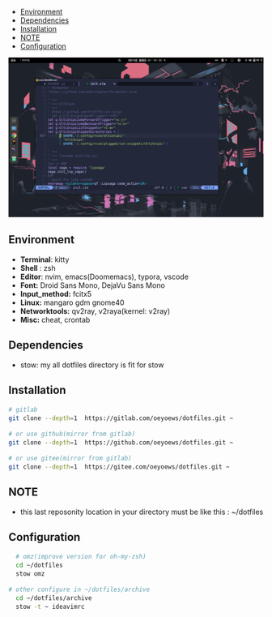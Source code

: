 
<!-- vim-markdown-toc Marked -->

* [Environment](#environment)
* [Dependencies](#dependencies)
* [Installation](#installation)
* [NOTE](#note)
* [Configuration](#configuration)

<!-- vim-markdown-toc -->
![example2](./archive/img/example2.png)

Environment
---

- **Terminal**: kitty
- **Shell** : zsh
- **Editor**: nvim, emacs(Doomemacs), typora, vscode
- **Font:** Droid Sans Mono, DejaVu Sans Mono
- **Input_method:** fcitx5
- **Linux:**  mangaro gdm gnome40
- **Networktools:** qv2ray, v2raya(kernel: v2ray)
- **Misc:** cheat, crontab

Dependencies
---

- stow: my all dotfiles directory is fit for stow

Installation
---

```zsh
# gitlab
git clone --depth=1  https://gitlab.com/oeyoews/dotfiles.git ~
```

```zsh
# or use github(mirror from gitlab)
git clone --depth=1  https://github.com/oeyoews/dotfiles.git ~
```

```zsh
# or use gitee(mirror from gitlab)
git clone --depth=1  https://gitee.com/oeyoews/dotfiles.git ~
```

NOTE
---

- this last reposonity location in your directory  must be like this : ~/dotfiles

Configuration
---

```zsh
  # omz(improve version for oh-my-zsh)
  cd ~/dotfiles
  stow omz
```

```zsh 
# other configure in ~/dotfiles/archive
  cd ~/dotfiles/archive
  stow -t ~ ideavimrc
```
